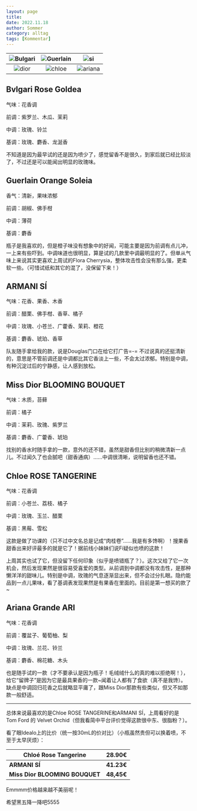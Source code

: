 ```yaml
---
layout: page
title: 
date: 2022.11.18
author: Sommer
category: alltag
tags: [Kommentar]
---
```




| <img src="https://d17ay45ieegnqm.cloudfront.net/images/thumbs256/miswag_dgGIQLLfNz7J.jpg" alt="Bulgari" /> | <img src="https://cdn.parfumdreams.de/Img/Art/13/GUERLAIN-Aqua-Allegoria-Orange-Soleia-Eau-de-Toilette-Spray-91171_17.jpg" alt="Guerlain" /> | <img src="https://cdn.shopify.com/s/files/1/0507/4177/2457/products/armani_si_50ml-min_db232031-151a-439e-877a-db8a46196f19_256x.jpg?v=1611582876" alt="si" /> |
| :----------------------------------------------------------: | :----------------------------------------------------------: | :----------------------------------------------------------: |
| <img src="https://tshop.r10s.com/13a/374/d5e5/0a00/8006/f927/0a2a/114eecb0e50242ac110005.jpg?_ex=256x256" alt="dior" /> | <img src="https://www.parfumcenter.nl/media/catalog/product/cache/1/image/256x/9df78eab33525d08d6e5fb8d27136e95/c/h/chloe-fleur_de_parfum_parfumcenter_1.jpg" alt="chloe" /> | <img src="https://www.parfumcenter.nl/media/catalog/product/cache/1/image/256x/9df78eab33525d08d6e5fb8d27136e95/a/r/ariana_grande_ari_parfumcenter.jpg" alt="ariana" /> |



## Bvlgari Rose Goldea

气味：花香调

前调：紫罗兰、木瓜、茉莉

中调：玫瑰、铃兰

基调：玫瑰、麝香、龙涎香

不知道是因为最早试的还是因为喷少了，感觉留香不是很久，到家后就已经比较淡了，不过还是可以能闻出明显的玫瑰味。



## Guerlain Orange Soleia

香气：清新，果味浓郁

前调：胡椒、佛手柑

中调：薄荷

基调：麝香

瓶子是我喜欢的，但是橙子味没有想象中的好闻，可能主要是因为前调有点儿冲，一上来有些吓到。中调味道也很明显，算是试的几款里中调最明显的了。但单从气味上来说其实更喜欢上周试的Flora Cherrysia，整体攻击性会没有那么强，更柔软一些。（可惜试纸和其它的混了，没保留下来！）



## ARMANI SÍ

气味：花香、果香、木香

前调：醋栗、佛手柑、香草、橘子

中调：玫瑰、小苍兰、广藿香、茉莉、橙花

基调：麝香、琥珀、香草

队友随手拿给我的款，说是Douglas门口在给它打广告=-= 不过说真的还挺清新的，意思是不管前调还是中调都比其它香淡上一些，不会太过浓郁。特别是中调，有种沉淀过后的宁静感，让人感到放松。



## Miss Dior BLOOMING BOUQUET

气味：木质，苔藓

前调：橘子

中调：茉莉、玫瑰、紫罗兰

基调：麝香、广藿香、琥珀

找别的香水时随手拿的一款，意外的还不错，虽然是甜香但比别的稍微清新一点儿。不过闻久了也会腻吧（甜香通病）……中调很清晰，说明留香也还不错。



## Chloe ROSE TANGERINE

气味：花香调

前调：小苍兰、荔枝、橘子

中调：玫瑰、玉兰、醋栗

基调：黑莓、雪松

这款是做了功课的（只不过中文名总是记成“肉桂卷”……我是有多馋啊）！搜果香甜香出来好评最多的就是它了！据前线小妹妹们说Fi疑似也喷的这款！

上周其实也试了它，但没留下任何印象（似乎是喷错瓶了？）。这次又给了它一次机会，然后发现果然是很容易受喜爱的类型。从前调到中调都没有攻击性，是那种懒洋洋的甜味儿。特别是中调，玫瑰的气息逐渐显出来，但不会过分扎眼。隐约能品到一点儿果味，看了基调表发现果然是有果香在里面的。目前是第一想买的款了~



## Ariana Grande ARI

气味：花香调

前调：覆盆子、葡萄柚、梨

中调：玫瑰、兰花、铃兰

基调：麝香、棉花糖、木头

也是随手试的一款（才不要承认是因为瓶子！毛绒绒什么的真的难以拒绝啊！），给它“留牌子”是因为它是最具果香的一款~闻着让人都有了食欲（真不是我馋）。缺点是中调回归花香之后就略显平庸了，跟Miss Dior那款有些类似，但又不如那款一般舒适。

---

总体来说最喜欢的是Chloe ROSE TANGERINE和ARMANI SÍ，上周看好的是 Tom Ford 的 Velvet Orchid（但我看简中平台评价觉得这款很中东、很脂粉？）。

看了眼Idealo上的比价（统一按30mL的价对比）（小瓶虽然贵但可以换着喷，不至于太早厌烦）：

| **Chloé Rose Tangerine**       | 28.90€     |
| ------------------------------ | ---------- |
| **ARMANI SÍ**                  | **41.23€** |
| **Miss Dior BLOOMING BOUQUET** | **48,45€** |

Emmmm价格越来越不美丽呢！

希望黑五降一降吧5555
